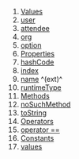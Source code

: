 1.  [Values](./TileType.md)
2.  [user](./TileType.md)
3.  [attendee](./TileType.md)
4.  [org](./TileType.md)
5.  [option](./TileType.md)
6.  [Properties](./TileType.md)
7.  [hashCode](https://api.flutter.dev/flutter/dart-core/Object/hashCode.html)
8.  [index](https://api.flutter.dev/flutter/dart-core/Enum/index.html)
9.  [name](https://api.flutter.dev/flutter/dart-core/EnumName/name.html)
    ^(ext)^
10. [runtimeType](https://api.flutter.dev/flutter/dart-core/Object/runtimeType.html)
11. [Methods](./TileType.md)
12. [noSuchMethod](https://api.flutter.dev/flutter/dart-core/Object/noSuchMethod.html)
13. [toString](https://api.flutter.dev/flutter/dart-core/Object/toString.html)
14. [Operators](./TileType.md)
15. [operator
    ==](https://api.flutter.dev/flutter/dart-core/Object/operator_equals.html)
16. [Constants](./TileType.md)
17. [values](./TileType/values-constant.md)
